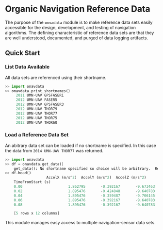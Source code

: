# Organic Navigation Reference Data

The purpose of the `onvadata` module is to make reference data sets easily accessible for the design, development, and testing of navigation algorithms.  The defining characteristic of reference data sets are that they are well understood, documented, and purged of data logging artifacts.

## Quick Start

### List Data Available
All data sets are referenced using their shortname.
```python
>> import onavdata
>> onavdata.print_shortnames()
	 2011 UMN-UAV GPSFASER1
	 2012 UMN-UAV FASER5
	 2012 UMN-UAV GPSFASER3
	 2012 UMN-UAV THOR79
	 2012 UMN-UAV THOR77
	 2012 UMN-UAV THOR75
	 2012 UMN-UAV THOR60
```

### Load a Reference Data Set
An abitrary data set can be loaded if no shortname is specified.  In this case the data from `2014 UMN-UAV THOR77` was returned.
```python
>> import onavdata
>> df = onavdata.get_data()
	get_data(): No shortname specified so choice will be arbitrary.  Returning: 2014 UMN-UAV THOR77
>> df.head()
		           AccelX (m/s^2)  AccelY (m/s^2)  AccelZ (m/s^2)       ...         AngleHeading (rad)  AnglePitch (rad)  AngleRoll (rad)
	TimeFromStart (s)                                                       ...
	0.00                     1.862795       -0.392167       -9.673463       ...                   1.004700          0.192806         0.006130
	0.02                     1.895476       -0.424848       -9.640783       ...                   1.004225          0.192856         0.006130
	0.04                     1.895476       -0.359487       -9.706145       ...                   1.003786          0.192888         0.006259
	0.06                     1.895476       -0.392167       -9.640783       ...                   1.003258          0.192990         0.006354
	0.08                     1.895476       -0.392167       -9.640783       ...                   1.002907          0.193056         0.006482

	[5 rows x 12 columns]
```

This module manages easy access to multiple navigation-sensor data sets.
